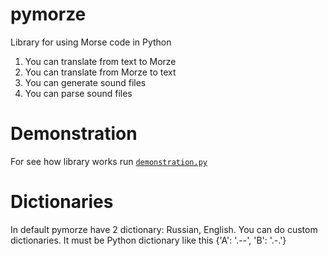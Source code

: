 # pymorze
Library for using Morse code in Python
1. You can translate from text to Morze
2. You can translate from Morze to text
3. You can generate sound files
4. You can parse sound files
# Demonstration
For see how library works run [`demonstration.py`](https://github.com/allmazz/pymorze/blob/master/demonstration.py)
# Dictionaries
In default pymorze have 2 dictionary: Russian, English. You can do custom dictionaries. It must be Python dictionary like this {'A': '.--', 'B': '.-.'}
